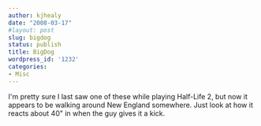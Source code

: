 ```yaml
---
author: kjhealy
date: "2008-03-17"
#layout: post
slug: bigdog
status: publish
title: BigDog
wordpress_id: '1232'
categories:
- Misc
---
```


I'm pretty sure I last saw one of these while playing Half-Life 2, but now it appears to be walking around New England somewhere. Just look at how it reacts about 40" in when the guy gives it a kick.


